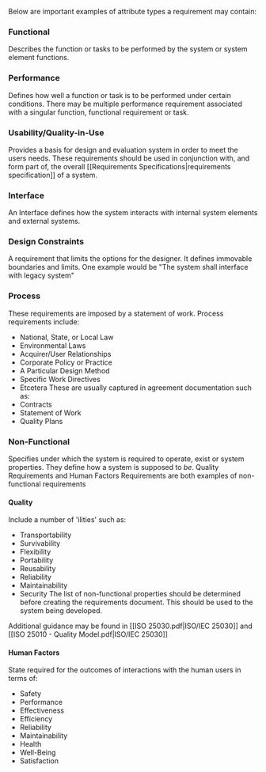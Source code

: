 Below are important examples of attribute types a requirement may contain:

### Functional
Describes the function or tasks to be performed by the system or system element functions.

### Performance
Defines how well a function or task is to be performed under certain conditions. There may be multiple performance requirement associated with a singular function, functional requirement or task.

### Usability/Quality-in-Use
Provides a basis for design and evaluation system in order to meet the users needs. These requirements should be used in conjunction with, and form part of, the overall [[Requirements Specifications|requirements specification]] of a system. 


### Interface
An Interface defines how the system interacts with internal system elements and external systems.


### Design Constraints
A requirement that limits the options for the designer. It defines immovable boundaries and limits. One example would be "The system shall interface with legacy system"


### Process
These requirements are imposed by a statement of work. Process requirements include:
- National, State, or Local Law
- Environmental Laws
- Acquirer/User Relationships
- Corporate Policy or Practice
- A Particular Design Method
- Specific Work Directives
- Etcetera
These are usually captured in agreement documentation such as:
- Contracts
- Statement of Work
- Quality Plans


### Non-Functional
Specifies under which the system is required to operate, exist or system properties. They define how a system is supposed to *be*. Quality Requirements and Human Factors Requirements are both examples of non-functional requirements

#### Quality
Include a number of 'ilities' such as:
- Transportability
- Survivability
- Flexibility
- Portability
- Reusability
- Reliability
- Maintainability
- Security
The list of non-functional properties should be determined before creating the requirements document. This should be used to the system being developed.

Additional guidance may be found in [[ISO 25030.pdf|ISO/IEC 25030]] and [[ISO 25010 - Quality Model.pdf|ISO/IEC 25030]]
#### Human Factors
State required for the outcomes of interactions with the human users in terms of:
- Safety
- Performance
- Effectiveness
- Efficiency
- Reliability
- Maintainability
- Health
- Well-Being
- Satisfaction
